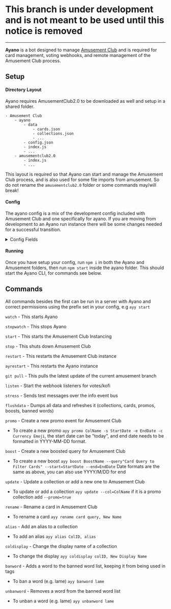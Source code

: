 # This branch is under development and is not meant to be used until this notice is removed

---

**Ayano** is a bot designed to manage [Amusement Club](https://github.com/Amusement-Cafe/amusementclub2.0) and is required for card management, voting webhooks, and remote management of the Amusement Club process.

## Setup
#### Directory Layout
Ayano requires AmusementClub2.0 to be downloaded as well and setup in a shared folder.
```
- Amusement Club
    - ayano
        - data
            - cards.json
            - collections.json
            - ...
        - config.json
        - index.js
        - ...
    - amusementclub2.0
        - index.js
        - ...
```
This layout is required so that Ayano can start and manage the Amusement Club process, and is also used for some file imports from amusement. So do not rename the `amusementclub2.0` folder or some commands may/will break!
#### Config
The ayano config is a mix of the development config included with Amusement Club and one specifically for ayano. If you are moving from development to an Ayano run instance there will be some changes needed for a successful transition.

<details><summary>Config Fields</summary>

The following is taken from `./config.dest.json` but comments are added for clarity

```js
    {
    "grouptimeout": 1000, //This sets how long before ayano sends a message after receiving one to send
    "database": "", //This was originally bot in amusement, place it here for ayano.
    "amusement": {
        "analytics": {
            "mixpanel": ""
        },
        "auction": {
            "auctionFeePercent": 10, //Set the auction fee in percentage
            "auto": {
                "count": 100, // How many auctions will auto-auction keep listed
                "multiplier": 0.9, // How far above or below eval will the auctions list at
                "length": 12, // How long will they last (in hours)
                "userID": "DISCORD_VALID_USER_ID_GOES_HERE WILL EMPTY CARDS" // The user to remove cards from
            },
            "lock": false // Is auctioning cards locked?
        },
        "bot": {
            "token": "DISCORD_VALID_BOT_TOKEN_GOES_HERE", // Bot token for amusement
            "shards": 1, // How many shards amusement will use
            "prefix": "/", // With slash commands this is useless basically
            "invite": "", // The invite link for your bot
            "maintenance": true, // Is bot under maintenance? Sets to false when bot is ready to receive commands
            "debug": true,
            "adminGuildID": "DISCORD_VALID_GUILD_ID_GOES_HERE" // The sudo commands will be guild commands here
        },
        "channels": {
            "tagLog": "DISCORD_VALID_CHANNEL_ID_GOES_HERE", // Where tag auditing reports go to
            "guildLog": "DISCORD_VALID_CHANNEL_ID_GOES_HERE", // Where amusement join/leaves are logged
            "evalUpdate" :"DISCORD_VALID_CHANNEL_ID_GOES_HERE" // Where eval updates are posted
        },
        "effects": {
            "uniqueFrequency": 10 // How many uses of memories effects before a missing card is guaranteed
        },
        "evals": {
            "auction": {
                "minSamples": 4, //The minimum auctions needed before an eval update
                "maxSamples": 16, //The maximum values that can be held at a time
                "minBounds": 0.5, // Min deviation
                "maxBounds": 5.0, // Max deviation
                "aucFailMultiplier": 0.90 // Multiplier on cards for auctions not selling
            },
            "cardPrices": [ 30, 80, 150, 400, 1000, 2500 ],
            "evalUserRate": 0.25,
            "evalVialRate": 0.055
        },
        "links": {
            "baseurl": "https://amusementclub.nyc3.digitaloceanspaces.com", // Long card URL
            "shorturl": "https://amuse.noxc.dev", // Short card URL
            "topggUrl": "", // Voting link for top.gg
            "dblUrl": "" // Voting link for discorbotlist
        },
        "rng": {
            "legendary": 0.01 // Like col rarity, what does Math.random() need to roll below for a chance of a legendary
        },
        "sourcing": {
            "sauceNaoToken": ""
        },
        "symbols": { // This has been removed from index.js to allow more easy access
            "tomato": "`🍅`",
            "vial": "`🍷`",
            "lemon": "`🍋`",
            "star": "★",
            "auc_sbd": "🔹",
            "auc_lbd": "🔷",
            "auc_sod": "🔸",
            "auc_wss": "▫️",
            "accept": "✅",
            "decline": "❌",
            "red_circle": "`🔴`",
            "amu_plus": "➕"
        }
    },
    "ayanobot": {
        "token": "DISCORD_VALID_BOT_TOKEN_GOES_HERE", // Ayano's bot token goes here
        "prefix": "ayy", // Ayano still uses message content so this is needed
        "reportchannel": "" // Where ayano will post it's messages
    },
    "aws": {
        "endpoint": "nyc3.digitaloceanspaces.com",
        "bucket": "amusementclub",
        "s3accessKeyId": "",
        "s3secretAccessKey": "",
        "cardroot": "cards/"
    },
    "webhooks": {
        "dbl": {
            "token": "",
            "port": 2727,
            "pass": ""
        },
        "kofi": {
            "verification": "KO-FI VERIFICATION TOKEN GOES HERE"
        }
    }
}

```
</details>

#### Running
Once you have setup your config, run `npm i` in both the Ayano and Amusement folders, then run `npm start` inside the ayano folder. This should start the Ayano CLI, for commands see below.


## Commands
All commands besides the first can be run in a server with Ayano and correct permissions using the prefix set in your config, e.g `ayy start`

`watch` - This starts Ayano

`stopwatch` - This stops Ayano

`start` - This starts the Amusement Club Instancing

`stop` - This shuts down Amusement Club

`restart` - This restarts the Amusement Club instance

`ayrestart` - This restarts the Ayano instance

`git pull` - This pulls the latest update of the current amusement branch

`listen` - Start the webhook listeners for votes/kofi

`stress` - Sends test messages over the info event bus

`flushdata` - Dumps all data and refreshes it (collections, cards, promos, boosts, banned words)

`promo` - Create a new promo event for Amusement Club
- To create a new promo `ayy promo ColName -s StartDate -e EndDate -c Currency Emoji`, the start date can be "today", and end date needs to be formatted in YYYY-MM-DD format.

`boost` - Create a new boosted query for Amusement Club
- To create a new boost `ayy boost BoostName --query"Card Query to Filter Cards" --start=StartDate --end=EndDate` Date formats are the same as above, you can also use YYYY/M/DD for end

`update` - Update a collection or add a new one to Amusement Club
- To update or add a collection `ayy update --col=ColName` if it is a promo collection add `--promo=true`

`rename` - Rename a card in Amusement Club
- To rename a card `ayy rename card query, New Name`

`alias` - Add an alias to a collection
- To add an alias `ayy alias ColID, alias`

`coldisplay` - Change the display name of a collection
- To change the display `ayy coldisplay colID, New Display Name`

`banword` - Adds a word to the banned word list, keeping it from being used in tags
- To ban a word (e.g. lame) `ayy banword lame`

`unbanword` - Removes a word from the banned word list
- To unban a word (e.g. lame) `ayy unbanword lame`

